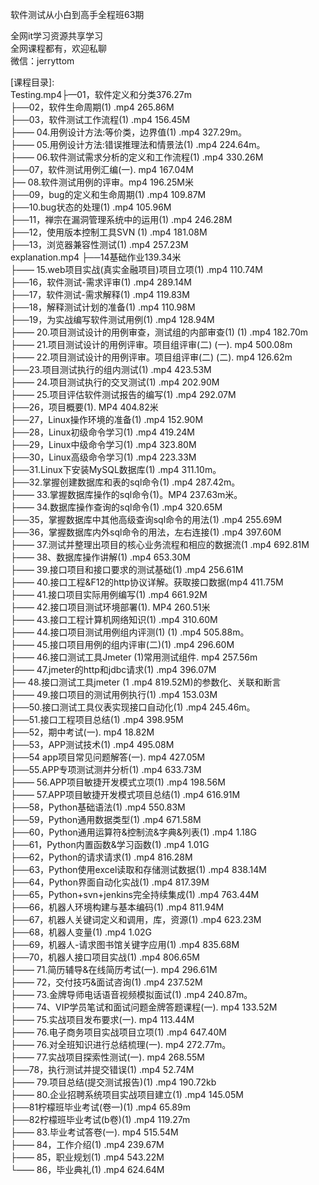 软件测试从小白到高手全程班63期

全网it学习资源共享学习<br>全网课程都有，欢迎私聊<br>微信：jerryttom<br>

[课程目录]:<br> Testing.mp4├—01，软件定义和分类376.27m<br> ├──02，软件生命周期(1) .mp4 265.86M<br> ├──03，软件测试工作流程(1) .mp4 156.45M<br> ├—— 04.用例设计方法:等价类，边界值(1) .mp4 327.29m。<br> ├—— 05.用例设计方法:错误推理法和情景法(1) .mp4 224.64m。<br> ├—— 06.软件测试需求分析的定义和工作流程(1) .mp4 330.26M<br> ├──07，软件测试用例汇编(一). mp4 167.04M<br> ├— 08.软件测试用例的评审。mp4 196.25M米<br> ├──09，bug的定义和生命周期(1) .mp4 109.87M<br> ├──10.bug状态的处理(1) .mp4 105.96M<br> ├──11，禅宗在漏洞管理系统中的运用(1) .mp4 246.28M<br> ├──12，使用版本控制工具SVN (1) .mp4 181.08M<br> ├──13，浏览器兼容性测试(1) .mp4 257.23M<br> explanation.mp4 ├──14基础作业139.34米<br> ├—— 15.web项目实战(真实金融项目)项目立项(1) .mp4 110.74M<br> ├──16，软件测试-需求评审(1) .mp4 289.14M<br> ├──17，软件测试-需求解释(1) .mp4 119.83M<br> ├──18，解释测试计划的准备(1) .mp4 110.98M<br> ├──19，为实战编写软件测试用例(1) .mp4 128.94M<br> ├—— 20.项目测试设计的用例审查，测试组的内部审查(1) (1) .mp4 182.70m<br> ├—— 21.项目测试设计的用例评审。项目组评审(二) (一). mp4 500.08m<br> ├—— 22.项目测试设计的用例评审。项目组评审(二) (二). mp4 126.62m<br> ├──23.项目测试执行的组内测试(1) .mp4 423.53M<br> ├—— 24.项目测试执行的交叉测试(1) .mp4 202.90M<br> ├—— 25.项目评估软件测试报告的编写(1) .mp4 292.07M<br> ├──26，项目概要(1). MP4 404.82米<br> ├──27，Linux操作环境的准备(1) .mp4 152.90M<br> ├──28，Linux初级命令学习(1) .mp4 419.24M<br> ├──29，Linux中级命令学习(1) .mp4 323.80M<br> ├──30，Linux高级命令学习(1) .mp4 223.33M<br> ├──31.Linux下安装MySQL数据库(1) .mp4 311.10m。<br> ├──32.掌握创建数据库和表的sql命令(1) .mp4 287.42m。<br> ├—— 33.掌握数据库操作的sql命令(1)。MP4 237.63m米。<br> ├—— 34.数据库操作查询的sql命令(1) .mp4 320.65M<br> ├──35，掌握数据库中其他高级查询sql命令的用法(1) .mp4 255.69M<br> ├──36，掌握数据库内外sql命令的用法，左右连接(1) .mp4 397.60M<br> ├—— 37.测试并整理出项目的核心业务流程和相应的数据流(1 .mp4 692.81M<br> ├—— 38、数据库操作讲解(1) .mp4 653.30M<br> ├—— 39.接口项目和接口要求的测试基础(1) .mp4 256.61M<br> ├—— 40.接口工程&amp;F12的http协议详解。获取接口数据(mp4 411.75M<br> ├—— 41.接口项目实际用例编写(1) .mp4 661.92M<br> ├—— 42.接口项目测试环境部署(1). MP4 260.51米<br> ├—— 43.接口工程计算机网络知识(1) .mp4 310.60M<br> ├—— 44.接口项目测试用例组内评测(1) (1) .mp4 505.88m。<br> ├—— 45.接口项目用例的组内评审(二)(1) .mp4 296.60M<br> ├—— 46.接口测试工具Jmeter (1)常用测试组件. mp4 257.56m<br> ├—— 47.jmeter的http和jdbc请求(1) .mp4 396.07M<br> ├— 48.接口测试工具jmeter (1 .mp4 819.52M)的参数化、关联和断言<br> ├—— 49.接口项目的测试用例执行(1) .mp4 153.03M<br> ├──50.接口测试工具仪表实现接口自动化(1) .mp4 245.46m。<br> ├──51.接口工程项目总结(1) .mp4 398.95M<br> ├──52，期中考试(一). mp4 18.82M<br> ├──53，APP测试技术(1) .mp4 495.08M<br> ├──54 app项目常见问题解答(一). mp4 427.05M<br> ├──55.APP专项测试测井分析(1) .mp4 633.73M<br> ├—— 56.APP项目敏捷开发模式立项(1) .mp4 198.56M<br> ├—— 57.APP项目敏捷开发模式项目总结(1) .mp4 616.91M<br> ├──58，Python基础语法(1) .mp4 550.83M<br> ├──59，Python通用数据类型(1) .mp4 671.58M<br> ├──60，Python通用运算符&amp;控制流&amp;字典&amp;列表(1) .mp4 1.18G<br> ├──61，Python内置函数&amp;学习函数(1) .mp4 1.01G<br> ├──62，Python的请求请求(1) .mp4 816.28M<br> ├──63，Python使用excel读取和存储测试数据(1) .mp4 838.14M<br> ├──64，Python界面自动化实战(1) .mp4 817.39M<br> ├──65，Python+svn+jenkins完全持续集成(1) .mp4 763.44M<br> ├──66，机器人环境构建与基本编码(1) .mp4 811.94M<br> ├──67，机器人关键词定义和调用，库，资源(1) .mp4 623.23M<br> ├──68，机器人变量(1) .mp4 1.02G<br> ├──69，机器人-请求图书馆关键字应用(1) .mp4 835.68M<br> ├──70，机器人接口项目实战(1) .mp4 806.65M<br> ├—— 71.简历辅导&amp;在线简历考试(一). mp4 296.61M<br> ├—— 72，交付技巧&amp;面试咨询(1) .mp4 237.52M<br> ├—— 73.金牌导师电话语音视频模拟面试(1) .mp4 240.87m。<br> ├—— 74、VIP学员笔试和面试问题金牌答题课程(一). mp4 133.52M<br> ├—— 75.实战项目发布要求(一). mp4 113.44M<br> ├—— 76.电子商务项目实战项目立项(1) .mp4 647.40M<br> ├—— 76.对全班知识进行总结梳理(一). mp4 272.77m。<br> ├—— 77.实战项目探索性测试(一). mp4 268.55M<br> ├──78，执行测试并提交错误(1) .mp4 52.74M<br> ├—— 79.项目总结(提交测试报告)(1) .mp4 190.72kb<br> ├—— 80.企业招聘系统项目实战项目建立(1) .mp4 145.05M<br> ├──81柠檬班毕业考试(卷一)(1) .mp4 65.89m<br> ├──82柠檬班毕业考试(b卷)(1) .mp4 119.27m<br> ├—— 83.毕业考试答卷(一). mp4 515.54M<br> ├—— 84，工作介绍(1) .mp4 239.67M<br> ├—— 85，职业规划(1) .mp4 543.22M<br> └—— 86，毕业典礼(1) .mp4 624.64M